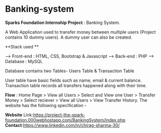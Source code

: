 # Banking-system


**Sparks Foundation Internship Project** : Banking System.

A Web Application used to transfer money between multiple users (Project contains 10 dummy users). A dummy user can also be created.

**Stack used **

--> Front-end : HTML, CSS, Bootstrap & Javascript
--> Back-end : PHP
--> Database : MySQL

Database contains two Tables- Users Table & Transaction Table

User table have basic fields such as name, email & current balance.
Transaction table records all transfers happened along with their time.

**Flow** : Home Page > View all Users > Select and View one User > Transfer Money > Select reciever > View all Users > View Transfer History.
The website has the following specification -

**Website** Link:https://project-the-spark-foundation.000webhostapp.com/BankingSystem/index.php
**Contact**:https://www.linkedin.com/in/chirag-sharma-30/
